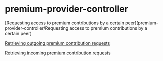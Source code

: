 # premium-provider-controller

[Requesting access to premium contributions by a certain peer](premium-provider-controller/Requesting access to premium contributions by a certain peer)

[Retrieving outgoing premium contribution requests](../API_Specification/premium-provider-controller/Retrieving_outgoing_premium_contribution_requests)

[Retrieving incoming premium contribution requests](../API_Specification/premium-provider-controller/Retrieving_incoming_premium_contribution_requests)